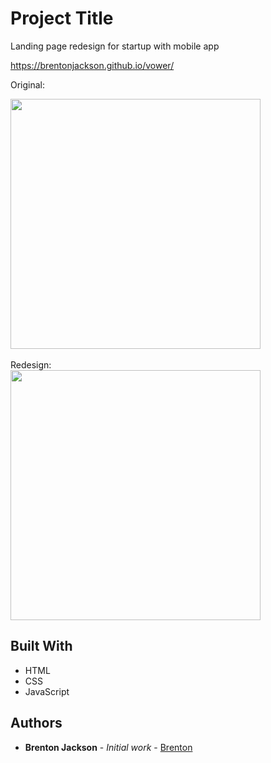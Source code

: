 # Project Title

Landing page redesign for startup with mobile app

https://brentonjackson.github.io/vower/

Original:

<img src="original.gif" width=400px><br>
<br>
Redesign:
<br>
<img src="redesign.gif" width=400px><br>


## Built With

* HTML
* CSS
* JavaScript



## Authors

* **Brenton Jackson** - *Initial work* - [Brenton](https://github.com/brentonjackson)



